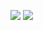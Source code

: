 ![](https://media.discordapp.net/attachments/1073164866883424316/1085934666260959422/7810636b7da667a8.gif?width=1200&height=676)
![](https://media.discordapp.net/attachments/1073164866883424316/1085934666260959422/7810636b7da667a8.gif?width=1200&height=676)
